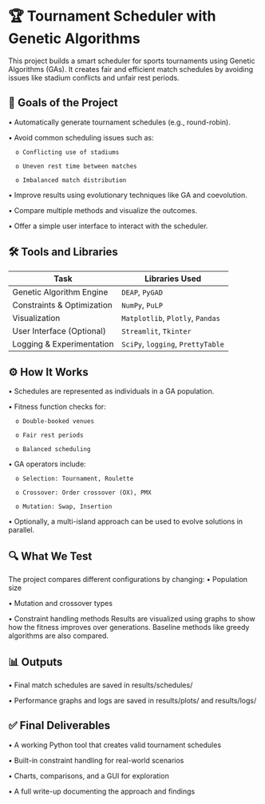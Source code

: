 # 🏆 Tournament Scheduler with Genetic Algorithms
This project builds a smart scheduler for sports tournaments using Genetic Algorithms (GAs). It creates fair and efficient match schedules by avoiding issues like stadium conflicts and unfair rest periods.

## 🎯 Goals of the Project
•	Automatically generate tournament schedules (e.g., round-robin).

•	Avoid common scheduling issues such as:

      o	Conflicting use of stadiums
      
      o	Uneven rest time between matches
      
      o	Imbalanced match distribution

•	Improve results using evolutionary techniques like GA and coevolution.

•	Compare multiple methods and visualize the outcomes.

•	Offer a simple user interface to interact with the scheduler.


## 🛠️ Tools and Libraries
| Task                       | Libraries Used                    |
| -------------------------- | --------------------------------- |
| Genetic Algorithm Engine   | `DEAP`, `PyGAD`                   |
| Constraints & Optimization | `NumPy`, `PuLP`                   |
| Visualization              | `Matplotlib`, `Plotly`, `Pandas`  |
| User Interface (Optional)  | `Streamlit`, `Tkinter`            |
| Logging & Experimentation  | `SciPy`, `logging`, `PrettyTable` |

## ⚙️ How It Works
•	Schedules are represented as individuals in a GA population.

•	Fitness function checks for:

      o	Double-booked venues
      
      o	Fair rest periods
      
      o	Balanced scheduling

•	GA operators include:

      o	Selection: Tournament, Roulette
      
      o	Crossover: Order crossover (OX), PMX
      
      o	Mutation: Swap, Insertion

•	Optionally, a multi-island approach can be used to evolve solutions in parallel.


## 🔍 What We Test
The project compares different configurations by changing:
•	Population size

•	Mutation and crossover types

•	Constraint handling methods
Results are visualized using graphs to show how the fitness improves over generations. Baseline methods like greedy algorithms are also compared.

## 📊 Outputs
•	Final match schedules are saved in results/schedules/

•	Performance graphs and logs are saved in results/plots/ and results/logs/

## ✅ Final Deliverables
•	A working Python tool that creates valid tournament schedules

•	Built-in constraint handling for real-world scenarios

•	Charts, comparisons, and a GUI for exploration

•	A full write-up documenting the approach and findings
